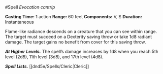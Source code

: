 #Spell
*Evocation cantrip*

**Casting Time:** 1 action
**Range:** 60 feet
**Components:** V, S
**Duration:** Instantaneous

Flame-like radiance descends on a creature that you can see within range. The target must succeed on a Dexterity saving throw or take 1d8 radiant damage. The target gains no benefit from cover for this saving throw.

***At Higher Levels.*** The spell’s damage increases by 1d8 when you reach 5th level (2d8), 11th level (3d8), and 17th level (4d8).

***Spell Lists.*** [[dnd5e/Spells/Cleric\|Cleric]]